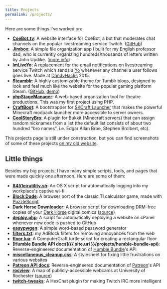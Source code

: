 ```yaml
---
title: Projects
permalink: /projects/
---
```

Here are some things I've worked on:

* **[CoeBot.tv](https://www.coebot.tv)**: A website interface for CoeBot, a bot that moderates chat channels on the popular livestreaming service Twitch. ([GitHub](https://github.com/oxguy3/coebot-www))
* **[Jimbox](https://github.com/oxguy3/jimbox)**: A simple file organization app I built for my English professor dad, who is currently organizing hundreds/thousands of letters written by John Updike. ([more info](https://www.updikeletters.com/))
* **[ImLiveYo](https://github.com/oxguy3/ImLiveYo)**: A replacement for the email notifications on livestreaming service Twitch which sends a [Yo](http://justyo.co/) whenever any channel a user follows goes live. Made at [DandyHacks](http://rochack.org/dandyhacks/hackathon.html) 2015.
* **[Steamblr](https://www.tumblr.com/theme/37486)**: A highly customizable theme for Tumblr blogs, designed to look and feel much like the website for the popular gaming platform Steam. ([GitHub](https://github.com/oxguy3/steamblr), [demo](http://steamblrdemo.tumblr.com/))
* **[phpStageManager](https://github.com/oxguy3/phpStageManager)**: A web-based organization tool for theatre productions. This was my first project using PHP.
* **[CraftBoot](https://github.com/oxguy3/craftboot)**: A bootstrapper for [SKCraft Launcher](https://github.com/skcraft/launcher) that makes the powerful Minecraft modpack launcher more accessible to server owners.
* **[CoolStoryBro](http://dev.bukkit.org/bukkit-plugins/coolstorybro/)**: A plugin for Bukkit (Minecraft servers) that can assign random nicknames from a list (the default list consists of about two hundred "bro names", i.e. Edgar Allan Broe, Stephen Brolbert, etc).

This projects page is still under construction, but you can find screenshots of some of these projects [on my old website](http://oxguy3.github.io/#projects).

## Little things

Besides my big projects, I have many simple scripts, tools, and pages that were made quickly one afternoon. Here are some of them:

* **[8451eirutility.sh](https://gist.github.com/oxguy3/eb24c2ae2fd2ee1ef26e35e037ad1b02)**: An OS X script for automatically logging into my workplace's captive wi-fi
* **[Block Dude](https://oxguy3.github.io/blockdude/)**: A browser port of the classic TI calculator game, made with [PuzzleScript](http://www.puzzlescript.net/)
* **[Dark Horse Downloader](https://greasyfork.org/en/scripts/26635-dark-horse-downloader)**: A browser script for downloading DRM-free copies of your [Dark Horse](http://www.darkhorse.com/) digital comics ([source](https://gist.github.com/oxguy3/038bad5721064537f542905ae46d510f))
* **[deploy.php](https://gist.github.com/oxguy3/70ea582d951d4b0f78edec282a2bebf9)**: A script for automatically deploying a website on cPanel whenever new code is pushed to GitHub
* **[easypwgen](https://oxguy3.github.io/easypwgen/)**: A simple word-based password generator
* **[filters.txt](https://gist.github.com/oxguy3/dda7958f7da766eed9fa)**: my AdBlock filters for removing annoyances from the web
* **[floor.lua](https://github.com/oxguy3/computercraftprograms/blob/master/floor.lua)**: A ComputerCraft turtle script for creating a rectangular floor
* **[Humble Bundle API docs]({{ site.url }}/projects/humble-bundle-api)**: Reverse-engineered documentation of [Humble Bundle](https://humblebundle.com)'s API
* **[miscellaneous_cleanup.css](https://gist.github.com/oxguy3/3338da5c38348c2a6e72)**: A stylesheet for fixing little frustrations on various websites
* **[Patreon API docs](https://github.com/oxguy3/patreon-api)**: Reverse-engineered documentation of [Patreon](https://www.patreon.com/)'s API
* **[rocview](https://oxguy3.github.io/rocview/)**: A map of publicly-accessible webcams at University of Rochester ([source](https://github.com/oxguy3/rocview))
* **[twitch-tweaks](https://github.com/oxguy3/twitch-tweaks)**: A HexChat plugin for making Twitch IRC more intelligent
